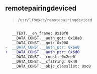 ## remotepairingdeviced

> `/usr/libexec/remotepairingdeviced`

```diff

   __TEXT.__eh_frame: 0x10f0
   __DATA_CONST.__auth_got: 0x18a0
   __DATA_CONST.__got: 0x908
-  __DATA_CONST.__auth_ptr: 0x6e0
+  __DATA_CONST.__auth_ptr: 0x6d0
   __DATA_CONST.__const: 0x2ee0
   __DATA_CONST.__cfstring: 0x40
   __DATA_CONST.__objc_classlist: 0xc8

```

